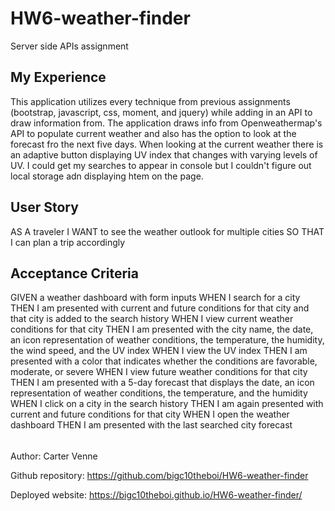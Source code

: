 # HW6-weather-finder
Server side APIs assignment

## My Experience
This application utilizes every technique from previous assignments (bootstrap, javascript, css, moment, and jquery) while adding in an API to draw information from. The application draws info from Openweathermap's API to populate current weather and also has the option to look at the forecast fro the next five days. When looking at the current weather there is an adaptive button displaying UV index that changes with varying levels of UV. I could get my searches to appear in console but I couldn't figure out local storage adn displaying htem on the page.

## User Story

AS A traveler
I WANT to see the weather outlook for multiple cities
SO THAT I can plan a trip accordingly

## Acceptance Criteria

GIVEN a weather dashboard with form inputs
WHEN I search for a city
THEN I am presented with current and future conditions for that city and that city is added to the search history
WHEN I view current weather conditions for that city
THEN I am presented with the city name, the date, an icon representation of weather conditions, the temperature, the humidity, the wind speed, and the UV index
WHEN I view the UV index
THEN I am presented with a color that indicates whether the conditions are favorable, moderate, or severe
WHEN I view future weather conditions for that city
THEN I am presented with a 5-day forecast that displays the date, an icon representation of weather conditions, the temperature, and the humidity
WHEN I click on a city in the search history
THEN I am again presented with current and future conditions for that city
WHEN I open the weather dashboard
THEN I am presented with the last searched city forecast

######
Author: Carter Venne

Github repository: https://github.com/bigc10theboi/HW6-weather-finder

Deployed website: https://bigc10theboi.github.io/HW6-weather-finder/